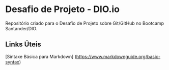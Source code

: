# Desafio de Projeto - DIO.io

Repositório criado para o Desafio de Projeto sobre Git/GitHub no Bootcamp Santander/DIO.

## Links Úteis
[Sintaxe Básica para Markdown] (https://www.markdownguide.org/basic-syntax)
